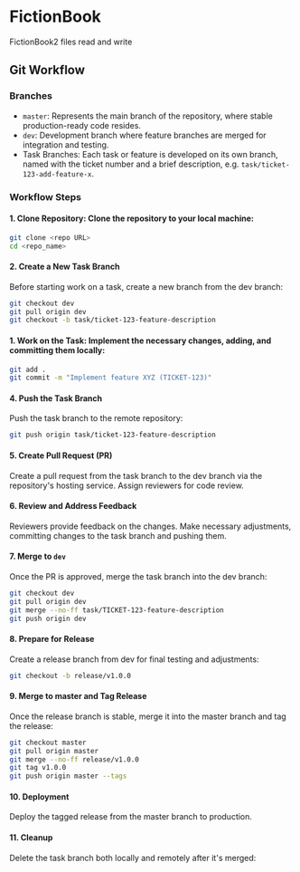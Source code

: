 # FictionBook

FictionBook2 files read and write

## Git Workflow

### Branches

* `master`: Represents the main branch of the repository, where stable production-ready code resides.
* `dev`: Development branch where feature branches are merged for integration and testing.
* Task Branches: Each task or feature is developed on its own branch, named with the ticket number and a brief description, e.g. `task/ticket-123-add-feature-x`.

### Workflow Steps

#### 1. Clone Repository: Clone the repository to your local machine:

```bash
git clone <repo URL>
cd <repo_name>
```

#### 2. Create a New Task Branch
Before starting work on a task, create a new branch from the dev branch:

```bash
git checkout dev
git pull origin dev
git checkout -b task/ticket-123-feature-description
```

#### 1. Work on the Task: Implement the necessary changes, adding, and committing them locally:

```bash
git add .
git commit -m "Implement feature XYZ (TICKET-123)"
```

#### 4. Push the Task Branch

Push the task branch to the remote repository:

```bash
git push origin task/ticket-123-feature-description
```

#### 5. Create Pull Request (PR)

Create a pull request from the task branch to the dev branch via the repository's hosting service. Assign reviewers for code review.

#### 6. Review and Address Feedback

Reviewers provide feedback on the changes. Make necessary adjustments, committing changes to the task branch and pushing them.

#### 7. Merge to `dev`

Once the PR is approved, merge the task branch into the dev branch:

```bash
git checkout dev
git pull origin dev
git merge --no-ff task/TICKET-123-feature-description
git push origin dev
```

#### 8. Prepare for Release

Create a release branch from dev for final testing and adjustments:

```bash
git checkout -b release/v1.0.0
```

#### 9. Merge to master and Tag Release

Once the release branch is stable, merge it into the master branch and tag the release:

```bash
git checkout master
git pull origin master
git merge --no-ff release/v1.0.0
git tag v1.0.0
git push origin master --tags
```

#### 10. Deployment

Deploy the tagged release from the master branch to production.

#### 11. Cleanup

Delete the task branch both locally and remotely after it's merged:
